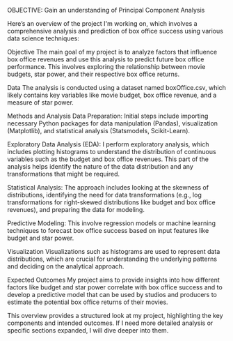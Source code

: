 OBJECTIVE:
Gain an understanding of Principal Component Analysis

Here’s an overview of the project I'm working on, which involves a comprehensive analysis and prediction of box office success using various data science techniques:

Objective
The main goal of my project is to analyze factors that influence box office revenues and use this analysis to predict future box office performance. This involves exploring the relationship between movie budgets, star power, and their respective box office returns.

Data
The analysis is conducted using a dataset named boxOffice.csv, which likely contains key variables like movie budget, box office revenue, and a measure of star power.

Methods and Analysis
Data Preparation: Initial steps include importing necessary Python packages for data manipulation (Pandas), visualization (Matplotlib), and statistical analysis (Statsmodels, Scikit-Learn).

Exploratory Data Analysis (EDA): I perform exploratory analysis, which includes plotting histograms to understand the distribution of continuous variables such as the budget and box office revenues. This part of the analysis helps identify the nature of the data distribution and any transformations that might be required.

Statistical Analysis: The approach includes looking at the skewness of distributions, identifying the need for data transformations (e.g., log transformations for right-skewed distributions like budget and box office revenues), and preparing the data for modeling.

Predictive Modeling: This involve regression models or machine learning techniques to forecast box office success based on input features like budget and star power.

Visualization
Visualizations such as histograms are used to represent data distributions, which are crucial for understanding the underlying patterns and deciding on the analytical approach.

Expected Outcomes
My project aims to provide insights into how different factors like budget and star power correlate with box office success and to develop a predictive model that can be used by studios and producers to estimate the potential box office returns of their movies.

This overview provides a structured look at my project, highlighting the key components and intended outcomes. If I need more detailed analysis or specific sections expanded, I will dive deeper into them.







